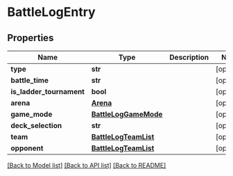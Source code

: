 # BattleLogEntry

## Properties
Name | Type | Description | Notes
------------ | ------------- | ------------- | -------------
**type** | **str** |  | [optional] 
**battle_time** | **str** |  | [optional] 
**is_ladder_tournament** | **bool** |  | [optional] 
**arena** | [**Arena**](Arena.md) |  | [optional] 
**game_mode** | [**BattleLogGameMode**](BattleLogGameMode.md) |  | [optional] 
**deck_selection** | **str** |  | [optional] 
**team** | [**BattleLogTeamList**](BattleLogTeamList.md) |  | [optional] 
**opponent** | [**BattleLogTeamList**](BattleLogTeamList.md) |  | [optional] 

[[Back to Model list]](../README.md#documentation-for-models) [[Back to API list]](../README.md#documentation-for-api-endpoints) [[Back to README]](../README.md)

